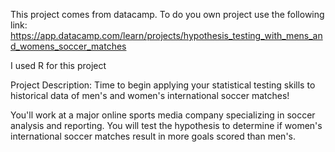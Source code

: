 This project comes from datacamp. To do you own project use the following link: https://app.datacamp.com/learn/projects/hypothesis_testing_with_mens_and_womens_soccer_matches 

I used R for this project

Project Description: Time to begin applying your statistical testing skills to historical data of men's and women's international soccer matches!

You'll work at a major online sports media company specializing in soccer analysis and reporting. You will test the hypothesis to determine if women's international soccer matches result in more goals scored than men's.
